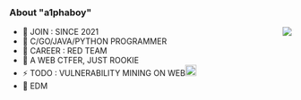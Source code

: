 ###     About "a1phaboy"

<img align="right" src="https://github-readme-stats.vercel.app/api?username=a1phaboy&show_icons=true&icon_color=FF0000&text_color=000000&bg_color=ffffff&hide_title=false" />


- 🌱 JOIN : SINCE 2021
- 🧠 C/GO/JAVA/PYTHON PROGRAMMER
- 💼 CAREER : RED TEAM
- 🌊 A WEB CTFER, JUST ROOKIE
- ⚡️ TODO : VULNERABILITY MINING ON WEB<img src="https://media.giphy.com/media/WUlplcMpOCEmTGBtBW/giphy.gif" width="20">
- 🎵 EDM
